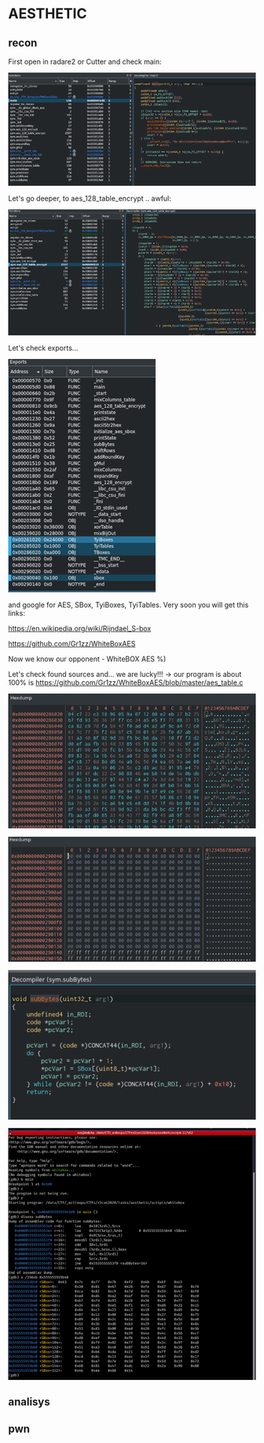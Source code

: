 # AESTHETIC

## recon

First open in radare2 or Cutter and check main:

![](img/main.png)

Let's go deeper, to aes_128_table_encrypt .. awful:

![](img/aes_128_table_encrypt.png)

Let's check exports...

![](img/exports.png)

and google for AES, SBox, TyiBoxes, TyiTables.
Very soon you will get this links:

https://en.wikipedia.org/wiki/Rijndael_S-box

https://github.com/Gr1zz/WhiteBoxAES

Now we know our opponent - WhiteBOX AES %) 

Let's check found sources and... we are lucky!!! -> our program is about 100% is https://github.com/Gr1zz/WhiteBoxAES/blob/master/aes_table.c


![](img/tboxes-hex.png)

![](img/sbox-hex.png)

![](img/subbytes.png)

![](img/sbox-gdb.png)

## analisys


## pwn



